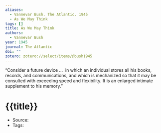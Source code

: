 ```yaml
---
aliases:
  - Vannevar Bush. The Atlantic. 1945
  - As We May Think
tags: []
title: As We May Think
authors:
  - Vannevar Bush
year: 1945
journal: The Atlantic
doi: ""
zotero: zotero://select/items/@bush1945
---
```

<!-- START_ABSTRACT -->
“Consider a future device …  in which an individual stores all his books, records, and communications, and which is mechanized so that it may be consulted with exceeding speed and flexibility. It is an enlarged intimate supplement to his memory.”
<!-- END_ABSTRACT -->

<!-- START_TEMPLATE -->
# {{title}}

- Source:
- Tags: 
<!-- END_TEMPLATE -->